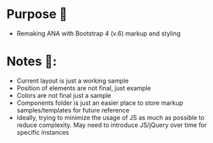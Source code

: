 # Purpose 🎯

- Remaking ANA with Bootstrap 4 (v.6) markup and styling

# Notes 📝:

- Current layout is just a working sample
- Position of elements are not final, just example
- Colors are not final just a sample
- Components folder is just an easier place to store markup samples/templates for future reference
- Ideally, trying to minimize the usage of JS as much as possible to reduce complexity. May need to introduce JS/jQuery over time for specific instances
